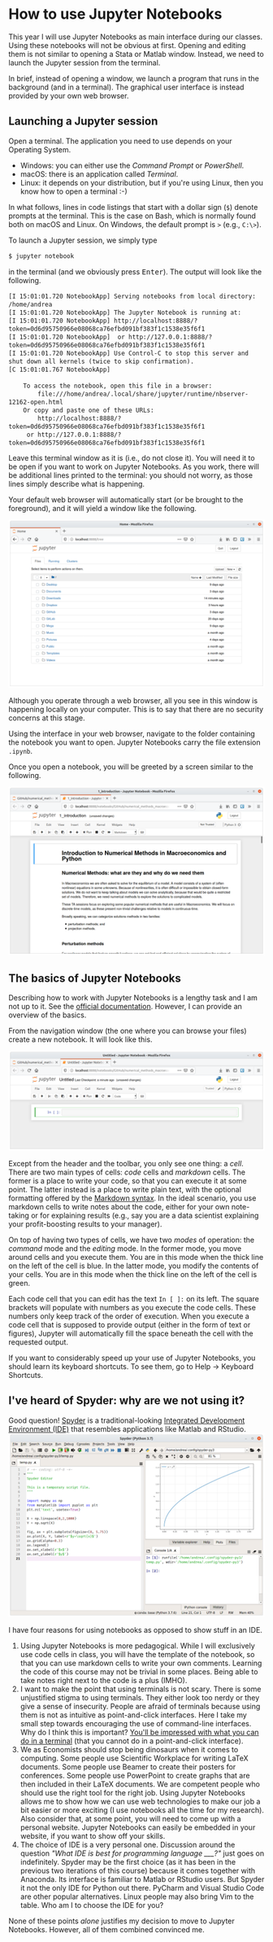 # How to use Jupyter Notebooks

This year I will use Jupyter Notebooks as main interface during our classes.
Using these notebooks will not be obvious at first.
Opening and editing them is not similar to opening a Stata or Matlab window.
Instead, we need to launch the Jupyter session from the terminal.

In brief, instead of opening a window, we launch a program that runs in the background (and in a terminal).
The graphical user interface is instead provided by your own web browser.


## Launching a Jupyter session

Open a terminal.
The application you need to use depends on your Operating System.

- Windows: you can either use the _Command Prompt_ or _PowerShell_.
- macOS: there is an application called _Terminal_.
- Linux: it depends on your distribution, but if you're using Linux, then you know how to open a terminal :-)

In what follows, lines in code listings that start with a dollar sign (`$`) denote prompts at the terminal.
This is the case on Bash, which is normally found both on macOS and Linux.
On Windows, the default prompt is `>` (e.g., `C:\>`).

To launch a Jupyter session, we simply type

```bash
$ jupyter notebook
```

in the terminal (and we obviously press <kbd>Enter</kbd>).
The output will look like the following.

```
[I 15:01:01.720 NotebookApp] Serving notebooks from local directory: /home/andrea
[I 15:01:01.720 NotebookApp] The Jupyter Notebook is running at:
[I 15:01:01.720 NotebookApp] http://localhost:8888/?token=0d6d95750966e08068ca76efbd091bf383f1c1538e35f6f1
[I 15:01:01.720 NotebookApp]  or http://127.0.0.1:8888/?token=0d6d95750966e08068ca76efbd091bf383f1c1538e35f6f1
[I 15:01:01.720 NotebookApp] Use Control-C to stop this server and shut down all kernels (twice to skip confirmation).
[C 15:01:01.767 NotebookApp]

    To access the notebook, open this file in a browser:
        file:///home/andrea/.local/share/jupyter/runtime/nbserver-12162-open.html
    Or copy and paste one of these URLs:
        http://localhost:8888/?token=0d6d95750966e08068ca76efbd091bf383f1c1538e35f6f1
     or http://127.0.0.1:8888/?token=0d6d95750966e08068ca76efbd091bf383f1c1538e35f6f1
```

Leave this terminal window as it is (i.e., do not close it).
You will need it to be open if you want to work on Jupyter Notebooks.
As you work, there will be additional lines printed to the terminal: you should not worry, as those lines simply describe what is happening.

Your default web browser will automatically start (or be brought to the foreground), and it will yield a window like the following.

![Jupyter Home](./img/jupyter_home.png)

Although you operate through a web browser, all you see in this window is happening locally on your computer.
This is to say that there are no security concerns at this stage.

Using the interface in your web browser, navigate to the folder containing the notebook you want to open.
Jupyter Notebooks carry the file extension `.ipynb`.

Once you open a notebook, you will be greeted by a screen similar to the following.

![Jupyter Notebook](./img/jupyter_notebook.png)


## The basics of Jupyter Notebooks

Describing how to work with Jupyter Notebooks is a lengthy task and I am not up to it.
See the [official documentation](https://jupyter-notebook.readthedocs.io/en/stable/index.html).
However, I can provide an overview of the basics.

From the navigation window (the one where you can browse your files) create a new notebook.
It will look like this.

![New Notebook](./img/jupyter_notebook_new.png)

Except from the header and the toolbar, you only see one thing: a _cell_.
There are two main types of cells: _code_ cells and _markdown_ cells.
The former is a place to write your code, so that you can execute it at some point.
The latter instead is a place to write plain text, with the optional formatting offered by the [Markdown syntax](https://daringfireball.net/projects/markdown/basics).
In the ideal scenario, you use markdown cells to write notes about the code, either for your own note-taking or for explaining results (e.g., say you are a data scientist explaining your profit-boosting results to your manager).

On top of having two types of cells, we have two _modes_ of operation: the _command_ mode and the _editing_ mode.
In the former mode, you move around cells and you execute them.
You are in this mode when the thick line on the left of the cell is blue.
In the latter mode, you modify the contents of your cells.
You are in this mode when the thick line on the left of the cell is green.

Each code cell that you can edit has the text `In [ ]:` on its left.
The square brackets will populate with numbers as you execute the code cells.
These numbers only keep track of the order of execution.
When you execute a code cell that is supposed to provide output (either in the form of text or figures), Jupyter will automatically fill the space beneath the cell with the requested output.

If you want to considerably speed up your use of Jupyter Notebooks, you should learn its keyboard shortcuts.
To see them, go to Help -> Keyboard Shortcuts.


## I've heard of Spyder: why are we not using it?

Good question!
[Spyder](https://www.spyder-ide.org/) is a traditional-looking [Integrated Development Environment (IDE)](https://en.wikipedia.org/wiki/Integrated_development_environment) that resembles applications like Matlab and RStudio.
![Spyder](./img/spyder.png)

I have four reasons for using notebooks as opposed to show stuff in an IDE.

1. Using Jupyter Notebooks is more pedagogical.
   While I will exclusively use code cells in class, you will have the template of the notebook, so that you can use markdown cells to write your own comments.
   Learning the code of this course may not be trivial in some places.
   Being able to take notes right next to the code is a plus (IMHO).
1. I want to make the point that using terminals is not scary.
   There is some unjustified stigma to using terminals.
   They either look too nerdy or they give a sense of insecurity.
   People are afraid of terminals because using them is not as intuitive as point-and-click interfaces.
   Here I take my small step towards encouraging the use of command-line interfaces.
   Why do I think this is important?
   [You'll be impressed with what you can do in a terminal](https://ux.stackexchange.com/questions/101990) (that you cannot do in a point-and-click interface).
1. We as Economists should stop being dinosaurs when it comes to computing.
   Some people use Scientific Workplace for writing LaTeX documents.
   Some people use Beamer to create their posters for conferences.
   Some people use PowerPoint to create graphs that are then included in their LaTeX documents.
   We are competent people who should use the right tool for the right job.
   Using Jupyter Notebooks allows me to show how we can use web technologies to make our job a bit easier or more exciting (I use notebooks all the time for my research).
   Also consider that, at some point, you will need to come up with a personal website.
   Jupyter Notebooks can easily be embedded in your website, if you want to show off your skills.
1. The choice of IDE is a very personal one.
   Discussion around the question _"What IDE is best for programming language \_\_\_?"_ just goes on indefinitely.
   Spyder may be the first choice (as it has been in the previous two iterations of this course) because it comes together with Anaconda.
   Its interface is familiar to Matlab or RStudio users.
   But Spyder it not the only IDE for Python out there.
   PyCharm and Visual Studio Code are other popular alternatives.
   Linux people may also bring Vim to the table.
   Who am I to choose the IDE for you?

None of these points _alone_ justifies my decision to move to Jupyter Notebooks.
However, all of them combined convinced me.
